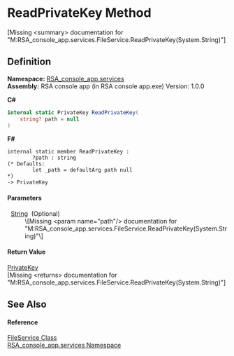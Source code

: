 # ReadPrivateKey Method


\[Missing &lt;summary&gt; documentation for "M:RSA_console_app.services.FileService.ReadPrivateKey(System.String)"\]



## Definition
**Namespace:** <a href="e62a6912-ae2b-9956-1793-29f38c459ec4">RSA_console_app.services</a>  
**Assembly:** RSA console app (in RSA console app.exe) Version: 1.0.0

**C#**
``` C#
internal static PrivateKey ReadPrivateKey(
	string? path = null
)
```
**F#**
``` F#
internal static member ReadPrivateKey : 
        ?path : string 
(* Defaults:
        let _path = defaultArg path null
*)
-> PrivateKey 
```



#### Parameters
<dl><dt>  <a href="https://learn.microsoft.com/dotnet/api/system.string" target="_blank" rel="noopener noreferrer">String</a>  (Optional)</dt><dd>\[Missing &lt;param name="path"/&gt; documentation for "M:RSA_console_app.services.FileService.ReadPrivateKey(System.String)"\]</dd></dl>

#### Return Value
<a href="dbb46452-9995-a322-b3ff-b7b434e83b1d">PrivateKey</a>  
\[Missing &lt;returns&gt; documentation for "M:RSA_console_app.services.FileService.ReadPrivateKey(System.String)"\]

## See Also


#### Reference
<a href="41831445-79ad-6f48-0656-c3616368c7ef">FileService Class</a>  
<a href="e62a6912-ae2b-9956-1793-29f38c459ec4">RSA_console_app.services Namespace</a>  
